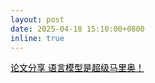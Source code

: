 ```yaml
---
layout: post
date: 2025-04-18 15:10:00+0800
inline: true
---
```

<a href="https://mp.weixin.qq.com/s/oR-erd3Cqc9ea-AJjHthqg" style="color: black;">论文分享 语言模型是超级马里奥！</a>
